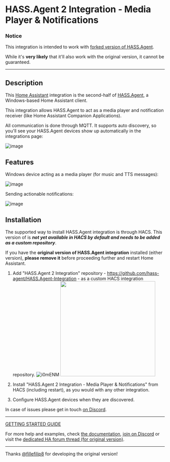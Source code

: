 # HASS.Agent 2 Integration - Media Player & Notifications

### Notice

This integration is intended to work with <a href="https://github.com/hass-agent/HASS.Agent" target="_blank">forked version of HASS.Agent</a>.

While it's **very likely** that it'll also work with the original version, it cannot be guaranteed.

----

## Description

This <a href="https://www.home-assistant.io" target="_blank">Home Assistant</a> integration is the second-half of <a href="https://github.com/hass-agent/HASS.Agent" target="_blank">HASS.Agent</a>, a Windows-based Home Assistant client.

This integration allows HASS.Agent to act as a media player and notification receiver (like Home Assistant Companion Applications). 

All communication is done through MQTT. It supports auto discovery, so you'll see your HASS.Agent devices show up automatically in the integrations page:

![image](https://user-images.githubusercontent.com/81011038/198246059-caa7f1cd-89f7-41f9-989e-724a1a67c2fe.png)

## Features
Windows device acting as a media player (for music and TTS messages):

![image](https://user-images.githubusercontent.com/81011038/198246217-cce288be-bbb7-4c5f-baff-510cc99c30b1.png)

Sending actionable notifications:

![image](https://user-images.githubusercontent.com/81011038/190643738-724dac45-4d03-4a19-a0e6-3a59b5de0aad.png)

## Installation

The supported way to install HASS.Agent integration is through HACS. This version of is ***not yet available in HACS by default and needs to be added as a custom repository***.

If you have the **original version of HASS.Agent integration** installed (either version), **please remove it** before proceeding further and restart Home Assistant.

1. Add "HASS.Agent 2 Integration" repository - https://github.com/hass-agent/HASS.Agent-Integration - as a custom HACS integration repository.
 ![i0mENM](https://github.com/hass-agent/HASS.Agent-Integration/assets/68441479/37fcbfd1-ab5f-4f32-b389-715b06391cab) <img src="https://github.com/hass-agent/HASS.Agent-Integration/assets/68441479/d4c9ced0-712d-4051-ac9d-e539ec308337" width="300" />



3. Install "HASS.Agent 2 Integration - Media Player & Notifications" from HACS (including restart), as you would with any other integration.
4. Configure HASS.Agent devices when they are discovered.

In case of issues please get in touch <a href="https://discord.gg/JfZj98xqJr" target="_blank">on Discord</a>.

----

[GETTING STARTED GUIDE](https://www.hass-agent.io/latest/getting-started/)

For more help and examples, check [the documentation](https://www.hass-agent.io/latest/), <a href="https://discord.gg/JfZj98xqJr" target="_blank">join on Discord</a> or visit the <a href="https://community.home-assistant.io/t/hass-agent-a-new-windows-based-client-to-receive-notifications-perform-quick-actions-and-much-more/369094" target="_blank">dedicated HA forum thread (for original version)</a>.

----

Thanks [@fillefilip8](https://github.com/fillefilip8) for developing the original version!
